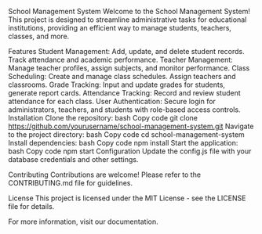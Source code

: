 School Management System
Welcome to the School Management System! This project is designed to streamline administrative tasks for educational institutions, providing an efficient way to manage students, teachers, classes, and more.

Features
Student Management: Add, update, and delete student records. Track attendance and academic performance.
Teacher Management: Manage teacher profiles, assign subjects, and monitor performance.
Class Scheduling: Create and manage class schedules. Assign teachers and classrooms.
Grade Tracking: Input and update grades for students, generate report cards.
Attendance Tracking: Record and review student attendance for each class.
User Authentication: Secure login for administrators, teachers, and students with role-based access controls.
Installation
Clone the repository:
bash
Copy code
git clone https://github.com/yourusername/school-management-system.git
Navigate to the project directory:
bash
Copy code
cd school-management-system
Install dependencies:
bash
Copy code
npm install
Start the application:
bash
Copy code
npm start
Configuration
Update the config.js file with your database credentials and other settings.

Contributing
Contributions are welcome! Please refer to the CONTRIBUTING.md file for guidelines.

License
This project is licensed under the MIT License - see the LICENSE file for details.

For more information, visit our documentation.
